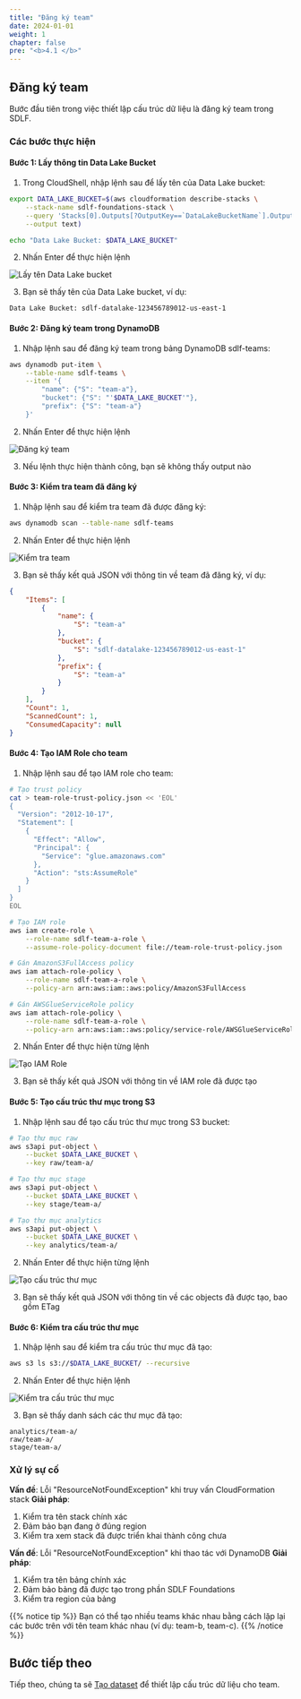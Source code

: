 ```yaml
---
title: "Đăng ký team"
date: 2024-01-01
weight: 1
chapter: false
pre: "<b>4.1 </b>"
---
```


## Đăng ký team

Bước đầu tiên trong việc thiết lập cấu trúc dữ liệu là đăng ký team trong SDLF.

### Các bước thực hiện

#### Bước 1: Lấy thông tin Data Lake Bucket

1. Trong CloudShell, nhập lệnh sau để lấy tên của Data Lake bucket:

```bash
export DATA_LAKE_BUCKET=$(aws cloudformation describe-stacks \
    --stack-name sdlf-foundations-stack \
    --query 'Stacks[0].Outputs[?OutputKey==`DataLakeBucketName`].OutputValue' \
    --output text)

echo "Data Lake Bucket: $DATA_LAKE_BUCKET"
```

2. Nhấn Enter để thực hiện lệnh

![Lấy tên Data Lake bucket](../../../static/images/4/1/4.1.1_get_bucket_name.png?width=40pc)

3. Bạn sẽ thấy tên của Data Lake bucket, ví dụ:
```
Data Lake Bucket: sdlf-datalake-123456789012-us-east-1
```

#### Bước 2: Đăng ký team trong DynamoDB

1. Nhập lệnh sau để đăng ký team trong bảng DynamoDB sdlf-teams:

```bash
aws dynamodb put-item \
    --table-name sdlf-teams \
    --item '{
        "name": {"S": "team-a"},
        "bucket": {"S": "'$DATA_LAKE_BUCKET'"},
        "prefix": {"S": "team-a"}
    }'
```

2. Nhấn Enter để thực hiện lệnh

![Đăng ký team](../../../static/images/4/1/4.1.2_register_team.png?width=40pc)

3. Nếu lệnh thực hiện thành công, bạn sẽ không thấy output nào

#### Bước 3: Kiểm tra team đã đăng ký

1. Nhập lệnh sau để kiểm tra team đã được đăng ký:

```bash
aws dynamodb scan --table-name sdlf-teams
```

2. Nhấn Enter để thực hiện lệnh

![Kiểm tra team](../../../static/images/4/1/4.1.3_check_team.png?width=40pc)

3. Bạn sẽ thấy kết quả JSON với thông tin về team đã đăng ký, ví dụ:

```json
{
    "Items": [
        {
            "name": {
                "S": "team-a"
            },
            "bucket": {
                "S": "sdlf-datalake-123456789012-us-east-1"
            },
            "prefix": {
                "S": "team-a"
            }
        }
    ],
    "Count": 1,
    "ScannedCount": 1,
    "ConsumedCapacity": null
}
```

#### Bước 4: Tạo IAM Role cho team

1. Nhập lệnh sau để tạo IAM role cho team:

```bash
# Tạo trust policy
cat > team-role-trust-policy.json << 'EOL'
{
  "Version": "2012-10-17",
  "Statement": [
    {
      "Effect": "Allow",
      "Principal": {
        "Service": "glue.amazonaws.com"
      },
      "Action": "sts:AssumeRole"
    }
  ]
}
EOL

# Tạo IAM role
aws iam create-role \
    --role-name sdlf-team-a-role \
    --assume-role-policy-document file://team-role-trust-policy.json

# Gán AmazonS3FullAccess policy
aws iam attach-role-policy \
    --role-name sdlf-team-a-role \
    --policy-arn arn:aws:iam::aws:policy/AmazonS3FullAccess

# Gán AWSGlueServiceRole policy
aws iam attach-role-policy \
    --role-name sdlf-team-a-role \
    --policy-arn arn:aws:iam::aws:policy/service-role/AWSGlueServiceRole
```

2. Nhấn Enter để thực hiện từng lệnh

![Tạo IAM Role](../../../static/images/4/1/4.1.4_create_iam_role.png?width=40pc)

3. Bạn sẽ thấy kết quả JSON với thông tin về IAM role đã được tạo

#### Bước 5: Tạo cấu trúc thư mục trong S3

1. Nhập lệnh sau để tạo cấu trúc thư mục trong S3 bucket:

```bash
# Tạo thư mục raw
aws s3api put-object \
    --bucket $DATA_LAKE_BUCKET \
    --key raw/team-a/

# Tạo thư mục stage
aws s3api put-object \
    --bucket $DATA_LAKE_BUCKET \
    --key stage/team-a/

# Tạo thư mục analytics
aws s3api put-object \
    --bucket $DATA_LAKE_BUCKET \
    --key analytics/team-a/
```

2. Nhấn Enter để thực hiện từng lệnh

![Tạo cấu trúc thư mục](../../../static/images/4/1/4.1.5_create_directories.png?width=40pc)

3. Bạn sẽ thấy kết quả JSON với thông tin về các objects đã được tạo, bao gồm ETag

#### Bước 6: Kiểm tra cấu trúc thư mục

1. Nhập lệnh sau để kiểm tra cấu trúc thư mục đã tạo:

```bash
aws s3 ls s3://$DATA_LAKE_BUCKET/ --recursive
```

2. Nhấn Enter để thực hiện lệnh

![Kiểm tra cấu trúc thư mục](../../../static/images/4/1/4.1.6_check_directories.png?width=40pc)

3. Bạn sẽ thấy danh sách các thư mục đã tạo:
```
analytics/team-a/
raw/team-a/
stage/team-a/
```

### Xử lý sự cố

**Vấn đề**: Lỗi "ResourceNotFoundException" khi truy vấn CloudFormation stack
**Giải pháp**:
1. Kiểm tra tên stack chính xác
2. Đảm bảo bạn đang ở đúng region
3. Kiểm tra xem stack đã được triển khai thành công chưa

**Vấn đề**: Lỗi "ResourceNotFoundException" khi thao tác với DynamoDB
**Giải pháp**:
1. Kiểm tra tên bảng chính xác
2. Đảm bảo bảng đã được tạo trong phần SDLF Foundations
3. Kiểm tra region của bảng

{{% notice tip %}}
Bạn có thể tạo nhiều teams khác nhau bằng cách lặp lại các bước trên với tên team khác nhau (ví dụ: team-b, team-c).
{{% /notice %}}

## Bước tiếp theo

Tiếp theo, chúng ta sẽ [Tạo dataset](../2-create-dataset) để thiết lập cấu trúc dữ liệu cho team.